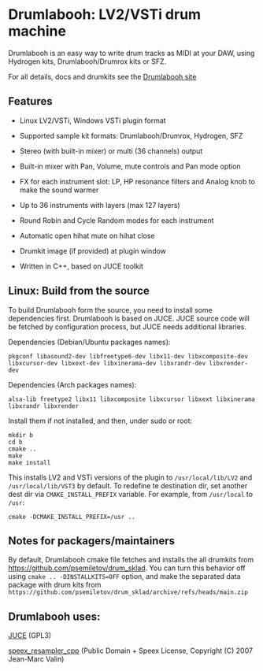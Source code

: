 # Drumlabooh: LV2/VSTi drum machine

Drumlabooh is an easy way to write drum tracks as MIDI at your DAW, using Hydrogen kits, Drumlabooh/Drumrox kits or SFZ.

For all details, docs and drumkits see the [Drumlabooh site](https://psemiletov.github.io/drumlabooh/)


## Features

* Linux LV2/VSTi, Windows VSTi plugin format

* Supported sample kit formats: Drumlabooh/Drumrox, Hydrogen, SFZ

* Stereo (with built-in mixer) or multi (36 channels) output

* Built-in mixer with Pan, Volume, mute controls and Pan mode option

* FX for each instrument slot: LP, HP resonance filters and Analog knob to make the sound warmer

* Up to 36 instruments with layers (max 127 layers)

* Round Robin and Cycle Random modes for each instrument

* Automatic open hihat mute on hihat close

* Drumkit image (if provided) at plugin window

* Written in C++, based on JUCE toolkit


## Linux: Build from the source

To build Drumlabooh form the source, you need to install some dependencies first. Drumlabooh is based on JUCE. JUCE source code will be fetched by configuration process, but JUCE needs additional libraries.

Dependencies (Debian/Ubuntu packages names):

``pkgconf
libasound2-dev
libfreetype6-dev
libx11-dev
libxcomposite-dev
libxcursor-dev
libxext-dev
libxinerama-dev
libxrandr-dev
libxrender-dev``


Dependencies (Arch packages names):


``alsa-lib
freetype2
libx11
libxcomposite
libxcursor
libxext
libxinerama
libxrandr
libxrender``

Install them if not installed, and then, under sudo or root:

```
mkdir b
cd b
cmake ..
make
make install
```

This installs LV2 and VSTi versions of the plugin to ``/usr/local/lib/LV2`` and ``/usr/local/lib/VST3`` by default. To redefine te destination dir, set another dest dir via ``CMAKE_INSTALL_PREFIX`` variable. For example, from ``/usr/local`` to ``/usr``:

```
cmake -DCMAKE_INSTALL_PREFIX=/usr ..
```

## Notes for packagers/maintainers

By default, Drumlabooh cmake file fetches and installs the all drumkits from https://github.com/psemiletov/drum_sklad. You can turn this behavior off using ```cmake .. -DINSTALLKITS=OFF``` option, and make the separated data package with drum kits from 
```https://github.com/psemiletov/drum_sklad/archive/refs/heads/main.zip```


## Drumlabooh uses:

[JUCE](https://juce.com) (GPL3)

[speex_resampler_cpp](https://github.com/libaudioverse/speex_resampler_cpp) (Public Domain + Speex License, Copyright (C) 2007 Jean-Marc Valin)


